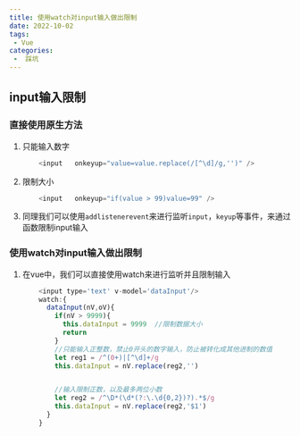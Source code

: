 ```yaml
---
title: 使用watch对input输入做出限制
date: 2022-10-02
tags:
 - Vue
categories:
 -  踩坑
---       
```


## input输入限制      

### 直接使用原生方法      

1. 只能输入数字   
    ```js     
        <input   onkeyup="value=value.replace(/[^\d]/g,'')" />    
    ```     

2. 限制大小     
    ```js   
        <input   onkeyup="if(value > 99)value=99" />    
    ```     

3. 同理我们可以使用`addlistenerevent`来进行监听`input`，`keyup`等事件，来通过函数限制input输入          



### 使用watch对input输入做出限制      

1. 在vue中，我们可以直接使用watch来进行监听并且限制输入     
    ```js    
        <input type='text' v-model='dataInput'/>    
        watch:{
          dataInput(nV,oV){
            if(nV > 9999){
              this.dataInput = 9999  //限制数据大小
              return
            }   
            //只能输入正整数，禁止0开头的数字输入，防止被转化成其他进制的数值
            let reg1 = /^(0+)|[^\d]+/g    
            this.dataInput = nV.replace(reg2,'')


            //输入限制正数，以及最多两位小数
            let reg2 = /^\D*(\d*(?:\.\d{0,2})?).*$/g      
            this.dataInput = nV.replace(reg2,'$1')
          }
        }     
    ```